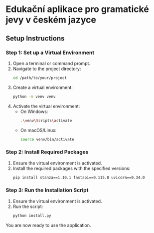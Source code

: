 # Edukační aplikace pro gramatické jevy v českém jazyce

## Setup Instructions

### Step 1: Set up a Virtual Environment

1. Open a terminal or command prompt.
2. Navigate to the project directory:
    ```sh
    cd /path/to/your/project
    ```
3. Create a virtual environment:
    ```sh
    python -m venv venv
    ```
4. Activate the virtual environment:
    - On Windows:
        ```sh
        .\venv\Scripts\activate
        ```
    - On macOS/Linux:
        ```sh
        source venv/bin/activate
        ```

### Step 2: Install Required Packages

1. Ensure the virtual environment is activated.
2. Install the required packages with the specified versions:
    ```sh
    pip install stanza==1.10.1 fastapi==0.115.8 uvicorn==0.34.0
    ```

### Step 3: Run the Installation Script

1. Ensure the virtual environment is activated.
2. Run the  script:
    ```sh
    python install.py
    ```

You are now ready to use the application.